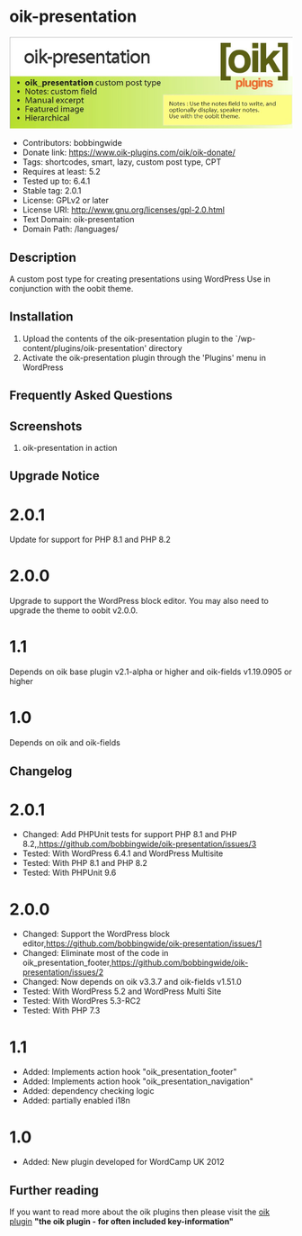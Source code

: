 # oik-presentation 
![banner](assets/oik-presentation-banner-772x250.jpg)
* Contributors: bobbingwide
* Donate link: https://www.oik-plugins.com/oik/oik-donate/
* Tags: shortcodes, smart, lazy, custom post type, CPT
* Requires at least: 5.2
* Tested up to: 6.4.1
* Stable tag: 2.0.1
* License: GPLv2 or later
* License URI: http://www.gnu.org/licenses/gpl-2.0.html
* Text Domain: oik-presentation
* Domain Path: /languages/

## Description 
A custom post type for creating presentations using WordPress
Use in conjunction with the oobit theme.


## Installation 
1. Upload the contents of the oik-presentation plugin to the `/wp-content/plugins/oik-presentation' directory
1. Activate the oik-presentation plugin through the 'Plugins' menu in WordPress

## Frequently Asked Questions 

## Screenshots 
1. oik-presentation in action

## Upgrade Notice 
# 2.0.1 
Update for support for PHP 8.1 and PHP 8.2

# 2.0.0 
Upgrade to support the WordPress block editor.
You may also need to upgrade the theme to oobit v2.0.0.

# 1.1 
Depends on oik base plugin v2.1-alpha or higher and oik-fields v1.19.0905 or higher

# 1.0 
Depends on oik and oik-fields

## Changelog 
# 2.0.1 
* Changed: Add PHPUnit tests for support PHP 8.1 and PHP 8.2,,https://github.com/bobbingwide/oik-presentation/issues/3
* Tested: With WordPress 6.4.1 and WordPress Multisite
* Tested: With PHP 8.1 and PHP 8.2
* Tested: With PHPUnit 9.6

# 2.0.0 
* Changed: Support the WordPress block editor,https://github.com/bobbingwide/oik-presentation/issues/1
* Changed: Eliminate most of the code in oik_presentation_footer,https://github.com/bobbingwide/oik-presentation/issues/2
* Changed: Now depends on oik v3.3.7 and oik-fields v1.51.0
* Tested: With WordPress 5.2 and WordPress Multi Site
* Tested: With WordPres 5.3-RC2
* Tested: With PHP 7.3

# 1.1 
* Added: Implements action hook "oik_presentation_footer"
* Added: Implements action hook "oik_presentation_navigation"
* Added: dependency checking logic
* Added: partially enabled i18n

# 1.0 
* Added: New plugin developed for WordCamp UK 2012

## Further reading 
If you want to read more about the oik plugins then please visit the
[oik plugin](https://www.oik-plugins.com/oik)
**"the oik plugin - for often included key-information"**

